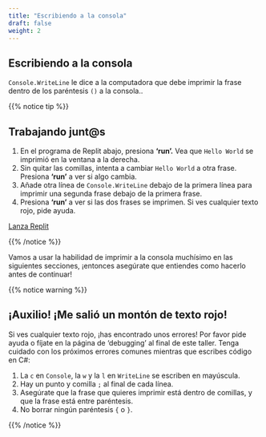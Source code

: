 ```yaml
---
title: "Escribiendo a la consola"
draft: false
weight: 2
---
```


## Escribiendo a la consola

`Console.WriteLine` le dice a la computadora que debe imprimir la frase dentro de los paréntesis `()` a la consola..

{{% notice tip %}}

## Trabajando junt@s

1. En el programa de Replit abajo, presiona **‘run’.** Vea que `Hello World` se imprimió en la ventana a la derecha.
2. Sin quitar las comillas, intenta a cambiar `Hello World` a otra frase. Presiona **‘run’** a ver si algo cambia.
3. Añade otra línea de `Console.WriteLine` debajo de la primera línea para imprimir una segunda frase debajo de la primera frase.
4. Presiona **‘run’** a ver si las dos frases se imprimen. Si ves cualquier texto rojo, pide ayuda.  

<a class="my-2 mx-4 btn btn-info" href="https://replit.com/@nuevofoundation/NF-CSharp-WritingToConsole" target="_blank">Lanza Replit</a>

{{% /notice %}}

Vamos a usar la habilidad de imprimir a la consola muchísimo en las siguientes secciones, ¡entonces asegúrate que entiendes como hacerlo antes de continuar!

{{% notice warning %}}

## ¡Auxilio! ¡Me salió un montón de texto rojo!

Si ves cualquier texto rojo, ¡has encontrado unos errores! Por favor pide ayuda o fíjate en la página de ‘debugging’ al final de este taller. Tenga cuidado con los próximos errores comunes mientras que escribes código en C#:

1. La `c` en `Console`, la `w` y la `l` en `WriteLine` se escriben en mayúscula.
2. Hay un punto y comilla  `;` al final de cada línea.
3. Asegúrate que la frase que quieres imprimir está dentro de comillas, y que la frase está entre paréntesis.
4. No borrar ningún paréntesis `{` o `}`.

{{% /notice %}}
